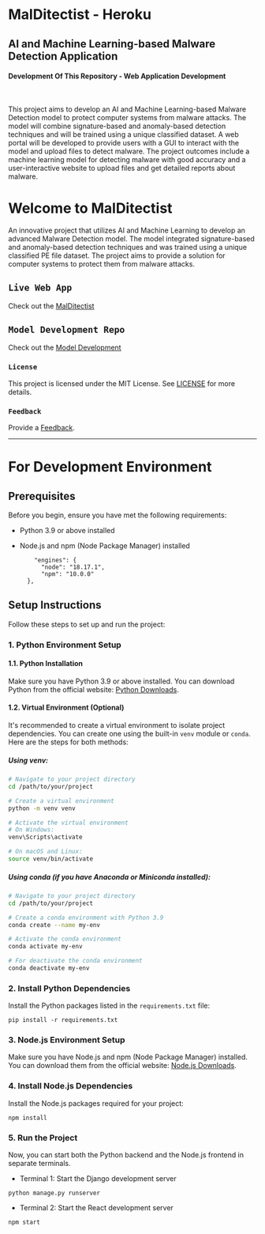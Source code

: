 # MalDitectist - Heroku
## AI and Machine Learning-based Malware  Detection Application
#### Development Of This Repository - Web Application Development
<br>
<p>This project aims to develop an AI and Machine Learning-based Malware Detection model to protect computer systems from malware attacks. The model will combine signature-based and anomaly-based detection techniques and will be trained using a unique classified dataset. A web portal will be developed to provide users with a GUI to interact with the model and upload files to detect malware. The project outcomes include a machine learning model for detecting malware with good accuracy and a user-interactive website to upload files and get detailed reports about malware.</p>


# Welcome to MalDitectist

<p>An innovative project that utilizes AI and Machine Learning to develop an advanced Malware Detection model. The model integrated signature-based and anomaly-based detection techniques and was trained using a unique classified PE file dataset. The project aims to provide a solution for computer systems to protect them from malware attacks.</p>

## `Live Web App`
Check out the [MalDitectist](https://www.malditectist.com/)

## `Model Development Repo`
Check out the [Model Development](https://github.com/nimna29/MalDitectist)

### `License`
This project is licensed under the MIT License. See [LICENSE](https://github.com/nimna29/malditectist-webapp-heroku/blob/main/LICENSE) for more details.

### `Feedback`
Provide a [Feedback](https://forms.gle/KopaHvcjFH5cYV988).

---------------------
# For Development Environment
## Prerequisites

Before you begin, ensure you have met the following requirements:

- Python 3.9 or above installed
- Node.js and npm (Node Package Manager) installed
  
  ```
      "engines": {
        "node": "18.17.1",
        "npm": "10.0.0"
    },
  ```

## Setup Instructions

Follow these steps to set up and run the project:

### 1. Python Environment Setup

#### 1.1. Python Installation

Make sure you have Python 3.9 or above installed. You can download Python from the official website: [Python Downloads](https://www.python.org/downloads/).

#### 1.2. Virtual Environment (Optional)

It's recommended to create a virtual environment to isolate project dependencies. You can create one using the built-in `venv` module or `conda`. Here are the steps for both methods:

##### Using venv:

```bash
# Navigate to your project directory
cd /path/to/your/project

# Create a virtual environment
python -m venv venv

# Activate the virtual environment
# On Windows:
venv\Scripts\activate

# On macOS and Linux:
source venv/bin/activate
```
##### Using conda (if you have Anaconda or Miniconda installed):

```bash
# Navigate to your project directory
cd /path/to/your/project

# Create a conda environment with Python 3.9
conda create --name my-env

# Activate the conda environment
conda activate my-env

# For deactivate the conda environment
conda deactivate my-env
```

### 2. Install Python Dependencies
Install the Python packages listed in the `requirements.txt` file:
```
pip install -r requirements.txt
```

### 3. Node.js Environment Setup
Make sure you have Node.js and npm (Node Package Manager) installed. You can download them from the official website: [Node.js Downloads](https://nodejs.org/en/download).

### 4. Install Node.js Dependencies
Install the Node.js packages required for your project:
```
npm install
```

### 5. Run the Project
Now, you can start both the Python backend and the Node.js frontend in separate terminals.
- Terminal 1: Start the Django development server
```
python manage.py runserver
```

- Terminal 2: Start the React development server
```
npm start
```
